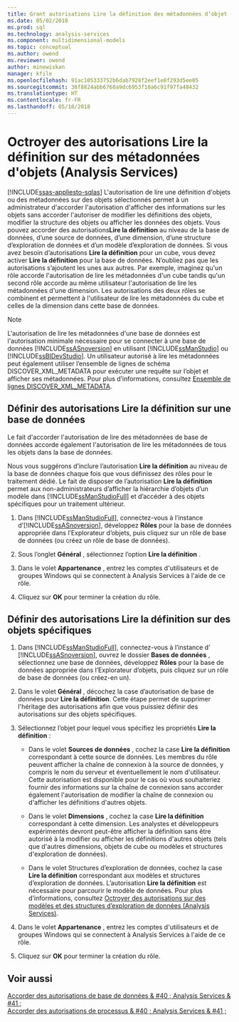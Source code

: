 ```yaml
---
title: Grant autorisations Lire la définition des métadonnées d’objet (Analysis Services) | Documents Microsoft
ms.date: 05/02/2018
ms.prod: sql
ms.technology: analysis-services
ms.component: multidimensional-models
ms.topic: conceptual
ms.author: owend
ms.reviewer: owend
author: minewiskan
manager: kfile
ms.openlocfilehash: 91ac105333752b6dab7928f2eef1e8f293d5ee05
ms.sourcegitcommit: 38f8824abb6760a9dc6953f10a6c91f97fa48432
ms.translationtype: HT
ms.contentlocale: fr-FR
ms.lasthandoff: 05/10/2018
---
```

# <a name="grant-read-definition-permissions-on-object-metadata-analysis-services"></a>Octroyer des autorisations Lire la définition sur des métadonnées d'objets (Analysis Services)
[!INCLUDE[ssas-appliesto-sqlas](../../includes/ssas-appliesto-sqlas.md)]
  L'autorisation de lire une définition d'objets ou des métadonnées sur des objets sélectionnés permet à un administrateur d'accorder l'autorisation d'afficher des informations sur les objets sans accorder l'autoriser de modifier les définitions des objets, modifier la structure des objets ou afficher les données des objets. Vous pouvez accorder des autorisations**Lire la définition** au niveau de la base de données, d’une source de données, d’une dimension, d’une structure d’exploration de données et d’un modèle d’exploration de données. Si vous avez besoin d’autorisations **Lire la définition** pour un cube, vous devez activer **Lire la définition** pour la base de données. N’oubliez pas que les autorisations s’ajoutent les unes aux autres. Par exemple, imaginez qu'un rôle accorde l'autorisation de lire les métadonnées d'un cube tandis qu'un second rôle accorde au même utilisateur l'autorisation de lire les métadonnées d'une dimension. Les autorisations des deux rôles se combinent et permettent à l'utilisateur de lire les métadonnées du cube et celles de la dimension dans cette base de données.  
  
> [!NOTE]  
>  L'autorisation de lire les métadonnées d'une base de données est l'autorisation minimale nécessaire pour se connecter à une base de données [!INCLUDE[ssASnoversion](../../includes/ssasnoversion-md.md)] en utilisant [!INCLUDE[ssManStudio](../../includes/ssmanstudio-md.md)] ou [!INCLUDE[ssBIDevStudio](../../includes/ssbidevstudio-md.md)]. Un utilisateur autorisé à lire les métadonnées peut également utiliser l’ensemble de lignes de schéma DISCOVER_XML_METADATA pour exécuter une requête sur l’objet et afficher ses métadonnées. Pour plus d’informations, consultez [Ensemble de lignes DISCOVER_XML_METADATA](../../analysis-services/schema-rowsets/xml/discover-xml-metadata-rowset.md).  
  
## <a name="set-read-definition-permissions-on-a-database"></a>Définir des autorisations Lire la définition sur une base de données  
 Le fait d'accorder l'autorisation de lire des métadonnées de base de données accorde également l'autorisation de lire les métadonnées de tous les objets dans la base de données.  
  
 Nous vous suggérons d’inclure l’autorisation **Lire la définition** au niveau de la base de données chaque fois que vous définissez des rôles pour le traitement dédié. Le fait de disposer de l’autorisation **Lire la définition** permet aux non-administrateurs d’afficher la hiérarchie d’objets d’un modèle dans [!INCLUDE[ssManStudioFull](../../includes/ssmanstudiofull-md.md)] et d’accéder à des objets spécifiques pour un traitement ultérieur.  
  
1.  Dans [!INCLUDE[ssManStudioFull](../../includes/ssmanstudiofull-md.md)], connectez-vous à l’instance d’[!INCLUDE[ssASnoversion](../../includes/ssasnoversion-md.md)], développez **Rôles** pour la base de données appropriée dans l’Explorateur d’objets, puis cliquez sur un rôle de base de données (ou créez un rôle de base de données).  
  
2.  Sous l’onglet **Général** , sélectionnez l’option **Lire la définition** .  
  
3.  Dans le volet **Appartenance** , entrez les comptes d'utilisateurs et de groupes Windows qui se connectent à Analysis Services à l'aide de ce rôle.  
  
4.  Cliquez sur **OK** pour terminer la création du rôle.  
  
## <a name="set-read-definition-permissions-on-individual-objects"></a>Définir des autorisations Lire la définition sur des objets spécifiques  
  
1.  Dans [!INCLUDE[ssManStudioFull](../../includes/ssmanstudiofull-md.md)], connectez-vous à l’instance d’ [!INCLUDE[ssASnoversion](../../includes/ssasnoversion-md.md)], ouvrez le dossier **Bases de données** , sélectionnez une base de données, développez **Rôles** pour la base de données appropriée dans l’Explorateur d’objets, puis cliquez sur un rôle de base de données (ou créez-en un).  
  
2.  Dans le volet **Général** , décochez la case d’autorisation de base de données pour **Lire la définition**. Cette étape permet de supprimer l'héritage des autorisations afin que vous puissiez définir des autorisations sur des objets spécifiques.  
  
3.  Sélectionnez l’objet pour lequel vous spécifiez les propriétés **Lire la définition** :  
  
    -   Dans le volet **Sources de données** , cochez la case **Lire la définition** correspondant à cette source de données. Les membres du rôle peuvent afficher la chaîne de connexion à la source de données, y compris le nom du serveur et éventuellement le nom d'utilisateur. Cette autorisation est disponible pour le cas où vous souhaiteriez fournir des informations sur la chaîne de connexion sans accorder également l'autorisation de modifier la chaîne de connexion ou d'afficher les définitions d'autres objets.  
  
    -   Dans le volet **Dimensions** , cochez la case **Lire la définition** correspondant à cette dimension. Les analystes et développeurs expérimentés devront peut-être afficher la définition sans être autorisé à la modifier ou afficher les définitions d'autres objets (tels que d'autres dimensions, objets de cube ou modèles et structures d'exploration de données).  
  
    -   Dans le volet Structures d’exploration de données, cochez la case **Lire la définition** correspondant aux modèles et structures d’exploration de données. L’autorisation **Lire la définition** est nécessaire pour parcourir le modèle de données. Pour plus d’informations, consultez [Octroyer des autorisations sur des modèles et des structures d’exploration de données &#40;Analysis Services&#41;](../../analysis-services/multidimensional-models/grant-permissions-on-data-mining-structures-and-models-analysis-services.md).  
  
4.  Dans le volet **Appartenance** , entrez les comptes d'utilisateurs et de groupes Windows qui se connectent à Analysis Services à l'aide de ce rôle.  
  
5.  Cliquez sur **OK** pour terminer la création du rôle.  
  
## <a name="see-also"></a>Voir aussi  
 [Accorder des autorisations de base de données & #40 ; Analysis Services & #41 ;](../../analysis-services/multidimensional-models/grant-database-permissions-analysis-services.md)   
 [Accorder des autorisations de processus & #40 ; Analysis Services & #41 ;](../../analysis-services/multidimensional-models/grant-process-permissions-analysis-services.md)  
  
  

